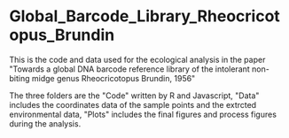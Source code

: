 # Global_Barcode_Library_Rheocricotopus_Brundin

This is the code and data used for the ecological analysis in the paper "Towards a global DNA barcode reference library of the intolerant non-biting midge genus Rheocricotopus Brundin, 1956"

The three folders are the "Code" written by R and Javascript, 
                          "Data" includes the coordinates data of the sample points and the extrcted environmental data,
                          "Plots" includes the final figures and process figures during the analysis.
